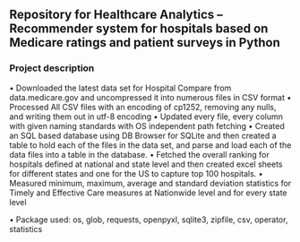 ## Repository for Healthcare Analytics – Recommender system for hospitals based on Medicare ratings and patient surveys in Python

### Project description

•	Downloaded the latest data set for Hospital Compare from data.medicare.gov and uncompressed it into numerous files in CSV format 
•	Processed All CSV files with an encoding of cp1252, removing any nulls, and writing them out in utf-8 encoding
•	Updated every file, every column with given naming standards with OS independent path fetching
•	Created an SQL based database using DB Browser for SQLite and then created a table to hold each of the files in the data set, and parse and load each of the data files into a table in the database. 
•	Fetched the overall ranking for hospitals defined at national and state level and then created excel sheets for different states and one for the US to capture top 100 hospitals.
•	Measured minimum, maximum, average and standard deviation statistics for Timely and Effective Care measures at Nationwide level and for every state level

•	Package used: os, glob, requests, openpyxl, sqlite3, zipfile, csv, operator, statistics
